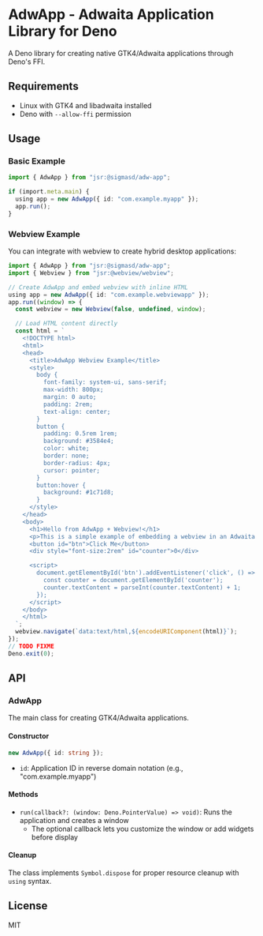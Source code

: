 # AdwApp - Adwaita Application Library for Deno

A Deno library for creating native GTK4/Adwaita applications through Deno's FFI.

## Requirements

- Linux with GTK4 and libadwaita installed
- Deno with `--allow-ffi` permission

## Usage

### Basic Example

```typescript
import { AdwApp } from "jsr:@sigmasd/adw-app";

if (import.meta.main) {
  using app = new AdwApp({ id: "com.example.myapp" });
  app.run();
}
```

### Webview Example

You can integrate with webview to create hybrid desktop applications:

```typescript
import { AdwApp } from "jsr:@sigmasd/adw-app";
import { Webview } from "jsr:@webview/webview";

// Create AdwApp and embed webview with inline HTML
using app = new AdwApp({ id: "com.example.webviewapp" });
app.run((window) => {
  const webview = new Webview(false, undefined, window);

  // Load HTML content directly
  const html = `
    <!DOCTYPE html>
    <html>
    <head>
      <title>AdwApp Webview Example</title>
      <style>
        body {
          font-family: system-ui, sans-serif;
          max-width: 800px;
          margin: 0 auto;
          padding: 2rem;
          text-align: center;
        }
        button {
          padding: 0.5rem 1rem;
          background: #3584e4;
          color: white;
          border: none;
          border-radius: 4px;
          cursor: pointer;
        }
        button:hover {
          background: #1c71d8;
        }
      </style>
    </head>
    <body>
      <h1>Hello from AdwApp + Webview!</h1>
      <p>This is a simple example of embedding a webview in an Adwaita application.</p>
      <button id="btn">Click Me</button>
      <div style="font-size:2rem" id="counter">0</div>

      <script>
        document.getElementById('btn').addEventListener('click', () => {
          const counter = document.getElementById('counter');
          counter.textContent = parseInt(counter.textContent) + 1;
        });
      </script>
    </body>
    </html>
  `;
  webview.navigate(`data:text/html,${encodeURIComponent(html)}`);
});
// TODO FIXME
Deno.exit(0);
```

## API

### AdwApp

The main class for creating GTK4/Adwaita applications.

#### Constructor

```typescript
new AdwApp({ id: string });
```

- `id`: Application ID in reverse domain notation (e.g., "com.example.myapp")

#### Methods

- `run(callback?: (window: Deno.PointerValue) => void)`: Runs the application
  and creates a window
  - The optional callback lets you customize the window or add widgets before
    display

#### Cleanup

The class implements `Symbol.dispose` for proper resource cleanup with `using`
syntax.

## License

MIT
